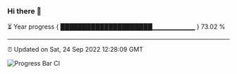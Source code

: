 ### Hi there 👋

⏳ Year progress { █████████████████████▁▁▁▁▁▁▁▁▁ } 73.02 %

---

⏰ Updated on Sat, 24 Sep 2022 12:28:09 GMT

![Progress Bar CI](https://github.com/liununu/liununu/workflows/Progress%20Bar%20CI/badge.svg)
